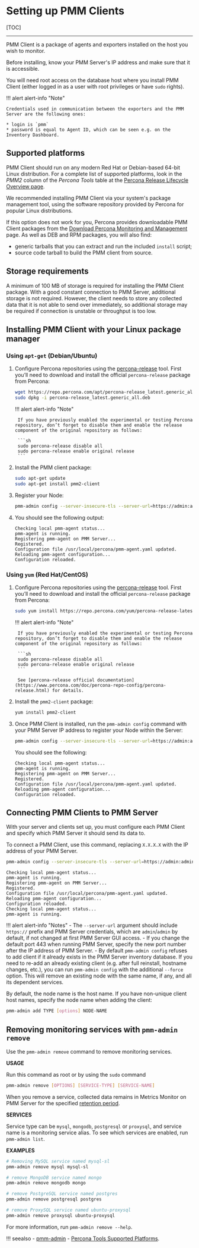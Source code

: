 # Setting up PMM Clients

[TOC]

---

PMM Client is a package of agents and exporters installed on the host you wish to monitor.

Before installing, know your PMM Server's IP address and make sure that it is accessible.

You will need root access on the database host where you install PMM Client (either logged in as a user with root privileges or have `sudo` rights).

!!! alert alert-info "Note"

    Credentials used in communication between the exporters and the PMM Server are the following ones:

    * login is `pmm`
    * password is equal to Agent ID, which can be seen e.g. on the Inventory Dashboard.

## Supported platforms

PMM Client should run on any modern Red Hat or Debian-based 64-bit Linux distribution. For a complete list of supported platforms, look in the *PMM2* column of the *Percona Tools* table at the <a href='https://www.percona.com/services/policies/percona-software-support-lifecycle#pt' target='_blank'>Percona Release Lifecycle Overview page</a>.

We recommended installing PMM Client via your system's package management tool, using the software repository provided by Percona for popular Linux distributions.

If this option does not work for you, Percona provides downloadable PMM Client packages from the [Download Percona Monitoring and Management](https://www.percona.com/downloads/pmm2/) page. As well as DEB and RPM packages, you will also find:

- generic tarballs that you can extract and run the included `install` script;
- source code tarball to build the PMM client from source.

## Storage requirements

A minimum of 100 MB of storage is required for installing the PMM Client package. With a good constant connection to PMM Server, additional storage is not required. However, the client needs to store any collected data that it is not able to send over immediately, so additional storage may be required if connection is unstable or throughput is too low.

## Installing PMM Client with your Linux package manager

### Using `apt-get` (Debian/Ubuntu)

1. Configure Percona repositories using the [percona-release](https://www.percona.com/doc/percona-repo-config/percona-release.html) tool. First you’ll need to download and install the official `percona-release` package from Percona:

    ```sh
    wget https://repo.percona.com/apt/percona-release_latest.generic_all.deb
    sudo dpkg -i percona-release_latest.generic_all.deb
    ```

    !!! alert alert-info "Note"

        If you have previously enabled the experimental or testing Percona repository, don’t forget to disable them and enable the release component of the original repository as follows:

        ```sh
        sudo percona-release disable all
        sudo percona-release enable original release
        ```

2. Install the PMM client package:

    ```sh
    sudo apt-get update
    sudo apt-get install pmm2-client
    ```

3. Register your Node:

    ```sh
    pmm-admin config --server-insecure-tls --server-url=https://admin:admin@<IP Address>:443
    ```

4. You should see the following output:

    ```
    Checking local pmm-agent status...
    pmm-agent is running.
    Registering pmm-agent on PMM Server...
    Registered.
    Configuration file /usr/local/percona/pmm-agent.yaml updated.
    Reloading pmm-agent configuration...
    Configuration reloaded.
    ```

### Using `yum` (Red Hat/CentOS)

1. Configure Percona repositories using the [percona-release](https://www.percona.com/doc/percona-repo-config/percona-release.html) tool. First you’ll need to download and install the official `percona-release` package from Percona:

    ```sh
    sudo yum install https://repo.percona.com/yum/percona-release-latest.noarch.rpm
    ```

    !!! alert alert-info "Note"

        If you have previously enabled the experimental or testing Percona repository, don’t forget to disable them and enable the release component of the original repository as follows:

        ```sh
        sudo percona-release disable all
        sudo percona-release enable original release
        ```

        See [percona-release official documentation](https://www.percona.com/doc/percona-repo-config/percona-release.html) for details.


2. Install the `pmm2-client` package:

    ```sh
    yum install pmm2-client
    ```

3. Once PMM Client is installed, run the `pmm-admin config` command with your PMM Server IP address to register your Node within the Server:

    ```sh
    pmm-admin config --server-insecure-tls --server-url=https://admin:admin@<IP Address>:443
    ```

    You should see the following:

    ```
    Checking local pmm-agent status...
    pmm-agent is running.
    Registering pmm-agent on PMM Server...
    Registered.
    Configuration file /usr/local/percona/pmm-agent.yaml updated.
    Reloading pmm-agent configuration...
    Configuration reloaded.
    ```

## Connecting PMM Clients to PMM Server

With your server and clients set up, you must configure each PMM Client and
specify which PMM Server it should send its data to.

To connect a PMM Client, use this command, replacing `X.X.X.X` with the IP address of your PMM Server.

```sh
pmm-admin config --server-insecure-tls --server-url=https://admin:admin@X.X.X.X:443
```

```
Checking local pmm-agent status...
pmm-agent is running.
Registering pmm-agent on PMM Server...
Registered.
Configuration file /usr/local/percona/pmm-agent.yaml updated.
Reloading pmm-agent configuration...
Configuration reloaded.
Checking local pmm-agent status...
pmm-agent is running.
```

!!! alert alert-info "Notes"
    - The `--server-url` argument should include `https://` prefix and PMM Server credentials, which are `admin`/`admin` by default, if not changed at first PMM Server GUI access.
	- If you change the default port 443 when running PMM Server, specify the new port number after the IP address of PMM Server.
    - By default `pmm-admin config` refuses to add client if it already exists in the PMM Server inventory database. If you need to re-add an already existing client (e.g. after full reinstall, hostname changes, etc.), you can run `pmm-admin config` with the additional `--force` option. This will remove an existing node with the same name, if any, and all its dependent services.

By default, the node name is the host name. If you have non-unique client host names, specify the node name when adding the client:

```sh
pmm-admin add TYPE [options] NODE-NAME
```

## Removing monitoring services with `pmm-admin remove`

Use the `pmm-admin remove` command to remove monitoring services.

**USAGE**

Run this command as root or by using the `sudo` command

```sh
pmm-admin remove [OPTIONS] [SERVICE-TYPE] [SERVICE-NAME]
```

When you remove a service, collected data remains in Metrics Monitor on PMM Server for the specified [retention period](../../faq.md#how-to-control-data-retention-for-pmm).

**SERVICES**

Service type can be `mysql`, `mongodb`, `postgresql` or `proxysql`, and service
name is a monitoring service alias. To see which services are enabled,
run `pmm-admin list`.

**EXAMPLES**

```sh
# Removing MySQL service named mysql-sl
pmm-admin remove mysql mysql-sl

# remove MongoDB service named mongo
pmm-admin remove mongodb mongo

# remove PostgreSQL service named postgres
pmm-admin remove postgresql postgres

# remove ProxySQL service named ubuntu-proxysql
pmm-admin remove proxysql ubuntu-proxysql
```

For more information, run `pmm-admin remove --help`.


!!! seealso
    - [pmm-admin](../../details/commands/pmm-admin.md)
    - [Percona Tools Supported Platforms](https://www.percona.com/services/policies/percona-software-support-lifecycle#pt/).
